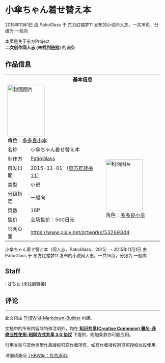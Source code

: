 # 小傘ちゃん着せ替え本

<!-- source html: G:\repos\THBWiki-Markdown-Builder\THBWikiMarkdown\Temp\main\5\57\ns0%3A%E5%B0%8F%E5%82%98%E3%81%A1%E3%82%83%E3%82%93%E7%9D%80%E3%81%9B%E6%9B%BF%E3%81%88%E6%9C%AC.html -->

2015年11月1日 由 PatioGlass 于 东方红楼梦11 发布的小说同人志，一共16页，分级为 一般向

本页是关于东方Project  
 **二次创作同人志 (未找到链接)** 的词条
## 作品信息

<table><tbody><tr><th colspan="3">基本信息</th></tr><tr><td class="cover-artwork-mobile" colspan="2"><a href="./文件-小傘ちゃん着せ替え本封面.jpg.md" class="image" title="封面图片"><img alt="封面图片" src="https://upload.thwiki.cc/thumb/9/96/%E5%B0%8F%E5%82%98%E3%81%A1%E3%82%83%E3%82%93%E7%9D%80%E3%81%9B%E6%9B%BF%E3%81%88%E6%9C%AC%E5%B0%81%E9%9D%A2.jpg/120px-%E5%B0%8F%E5%82%98%E3%81%A1%E3%82%83%E3%82%93%E7%9D%80%E3%81%9B%E6%9B%BF%E3%81%88%E6%9C%AC%E5%B0%81%E9%9D%A2.jpg" decoding="async" loading="lazy" width="120" height="168" srcset="https://upload.thwiki.cc/thumb/9/96/%E5%B0%8F%E5%82%98%E3%81%A1%E3%82%83%E3%82%93%E7%9D%80%E3%81%9B%E6%9B%BF%E3%81%88%E6%9C%AC%E5%B0%81%E9%9D%A2.jpg/180px-%E5%B0%8F%E5%82%98%E3%81%A1%E3%82%83%E3%82%93%E7%9D%80%E3%81%9B%E6%9B%BF%E3%81%88%E6%9C%AC%E5%B0%81%E9%9D%A2.jpg 1.5x, https://upload.thwiki.cc/thumb/9/96/%E5%B0%8F%E5%82%98%E3%81%A1%E3%82%83%E3%82%93%E7%9D%80%E3%81%9B%E6%9B%BF%E3%81%88%E6%9C%AC%E5%B0%81%E9%9D%A2.jpg/241px-%E5%B0%8F%E5%82%98%E3%81%A1%E3%82%83%E3%82%93%E7%9D%80%E3%81%9B%E6%9B%BF%E3%81%88%E6%9C%AC%E5%B0%81%E9%9D%A2.jpg 2x" data-file-width="860" data-file-height="1200"></a><div class="cover-char">角色：<a href="./多多良小伞.md" title="多多良小伞">多多良小伞</a></div></td>
</tr><tr><td class="label">名称</td><td colspan="2"> 小傘ちゃん着せ替え本 </td></tr><tr><td class="label">制作方</td><td><a href="./PatioGlass.md" title="PatioGlass">PatioGlass</a></td><td class="cover-artwork" rowspan="6" style="min-width:168px;"><a href="./文件-小傘ちゃん着せ替え本封面.jpg.md" class="image" title="封面图片"><img alt="封面图片" src="https://upload.thwiki.cc/thumb/9/96/%E5%B0%8F%E5%82%98%E3%81%A1%E3%82%83%E3%82%93%E7%9D%80%E3%81%9B%E6%9B%BF%E3%81%88%E6%9C%AC%E5%B0%81%E9%9D%A2.jpg/120px-%E5%B0%8F%E5%82%98%E3%81%A1%E3%82%83%E3%82%93%E7%9D%80%E3%81%9B%E6%9B%BF%E3%81%88%E6%9C%AC%E5%B0%81%E9%9D%A2.jpg" decoding="async" loading="lazy" width="120" height="168" srcset="https://upload.thwiki.cc/thumb/9/96/%E5%B0%8F%E5%82%98%E3%81%A1%E3%82%83%E3%82%93%E7%9D%80%E3%81%9B%E6%9B%BF%E3%81%88%E6%9C%AC%E5%B0%81%E9%9D%A2.jpg/180px-%E5%B0%8F%E5%82%98%E3%81%A1%E3%82%83%E3%82%93%E7%9D%80%E3%81%9B%E6%9B%BF%E3%81%88%E6%9C%AC%E5%B0%81%E9%9D%A2.jpg 1.5x, https://upload.thwiki.cc/thumb/9/96/%E5%B0%8F%E5%82%98%E3%81%A1%E3%82%83%E3%82%93%E7%9D%80%E3%81%9B%E6%9B%BF%E3%81%88%E6%9C%AC%E5%B0%81%E9%9D%A2.jpg/241px-%E5%B0%8F%E5%82%98%E3%81%A1%E3%82%83%E3%82%93%E7%9D%80%E3%81%9B%E6%9B%BF%E3%81%88%E6%9C%AC%E5%B0%81%E9%9D%A2.jpg 2x" data-file-width="860" data-file-height="1200"></a><div class="cover-char">角色：<a href="./多多良小伞.md" title="多多良小伞">多多良小伞</a></div></td>
</tr><tr><td class="label">首发日期</td><td>2015-11-01&#160;（<a href="/展会作品列表?e=%E4%B8%9C%E6%96%B9%E7%BA%A2%E6%A5%BC%E6%A2%A6%2311">東方紅楼夢11</a>）</td></tr><tr><td class="label">类型</td><td>小说</td></tr><tr><td class="label">分级指定</td><td>一般向</td></tr><tr><td class="label">页数</td><td>16P</td></tr><tr><td class="label">售价</td><td>会场售价：500日元</td></tr>
<tr><td class="label">官网页面</td><td colspan="2"><a rel="nofollow" class="external free" href="https://www.pixiv.net/artworks/53269344">https://www.pixiv.net/artworks/53269344</a></td></tr></tbody></table>

小傘ちゃん着せ替え本（同人志，PatioGlass，2015） - 2015年11月1日 由 PatioGlass 于 东方红楼梦11 发布的小说同人志，一共16页，分级为 一般向
## Staff
: ぱちお (未找到链接)

## 评论




---

此文档由 [THBWiki-Markdown-Builder](https://github.com/Delsin-Yu/THBWiki-Markdown-Builder) 构建。

文档中的所有内容除特殊注明外，均在 [**知识共享(Creative Commons) 署名-非商业性使用-相同方式共享 3.0 协议**](https://creativecommons.org/licenses/by-sa/3.0/deed.zh-hans) 下提供，附加条款亦可能应用。

引用类型与其他类型作品版权归原作者所有，如有作者授权则遵照授权协议使用。

详细请查阅 [THBWiki：免责声明](https://thbwiki.cc/THBWiki:%E5%85%8D%E8%B4%A3%E5%A3%B0%E6%98%8E)。

